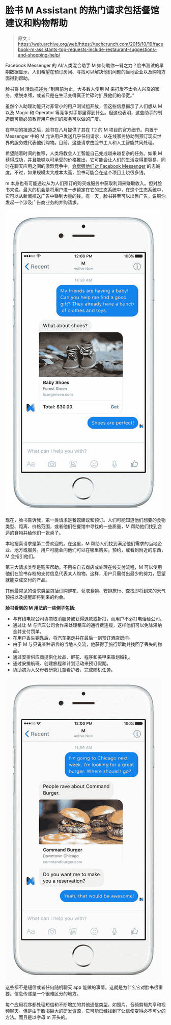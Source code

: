 # 脸书 M Assistant 的热门请求包括餐馆建议和购物帮助

> 原文：<https://web.archive.org/web/https://techcrunch.com/2015/10/19/facebook-m-assistants-top-requests-include-restaurant-suggestions-and-shopping-help/>

Facebook Messenger 的 AI/人类混合助手 M 如何助你一臂之力？脸书测试的早期数据显示，人们希望在预订房间、寻找可以解决他们问题的当地企业以及购物方面得到帮助。

脸书将 M 活动描述为:“到目前为止，大多数人使用 M 来打发不太令人兴奋的家务，摆脱束缚，或者只是在生活变得真正忙碌时扩展他们的带宽。”

虽然个人助理功能只对非常小的用户测试组开放，但这些信息揭示了人们想从 M 以及 Magic 和 Operator 等竞争对手那里得到什么。但这也表明，这些助手的制造商可能必须教育用户他们的服务可以做的广度。

在早期的报道之后，脸书在八月提供了其在 T2 的 M 项目的官方细节。内置于 Messenger 中的 M 允许用户发送几乎任何请求，从在线家务协助到预订现实世界的服务或代表他们购物。目前，这些请求由脸书工人和人工智能共同处理。

希望随着时间的推移，人类将教会人工智能自己完成越来越复杂的任务。如果 M 获得成功，并且能够以可承受的价格推出，它可能会让人们的生活变得更容易，同时在聊天应用之间的激烈竞争中，[会增强他们对 Facebook Messenger](https://web.archive.org/web/20230306013350/https://techcrunch.com/2015/08/26/dial-m-for-murdering-other-chat-apps/) 的忠诚度。不过，如果规模太大成本太高，脸书可能会在这个项目上烧很多钱。

m 本身也有可能通过从为人们预订的购买或服务中获取利润来赚取收入。但对脸书来说，最大的机会是将用户进一步锁定在它的生态系统中，在这个生态系统中，它可以从新闻推送广告中赚到大量的钱。有一天，脸书甚至可以出售广告，说服你发起一个涉及广告商业务的并购请求。

[![](img/803646d72a77fd5fb765f7e09c26512b.png)](https://web.archive.org/web/20230306013350/https://techcrunch.com/wp-content/uploads/2015/10/img_3269.jpg) 
现在，脸书告诉我，第一类请求是餐馆建议和预订。人们可能知道他们想要的食物类型、距离、价格范围，或者他们在餐馆中寻找的一些质量，M 帮助他们找到合适的食物并给他们一张桌子。

本地搜索请求是第二受欢迎的。在这里，M 帮助人们找到满足他们需求的当地企业、地方或服务。用户可能会问他们可以在哪里购买，预约，或看到附近的东西，M 会指引他们。

第三大请求类型是购买帮助。不用亲自去商店或处理在线支付流程，M 可以使用他们在脸书存档的支付信息代表某人购物。这样，用户只需付出最少的努力，愿望就能变成交付的产品。

其他最常见的请求类型包括订购鲜花、获取食物、安排旅行、查找即将到来的天气预报以及提醒即将到来的约会。

**脸书看到的 M 用法的一些例子包括:**

*   与有线电视公司协商取消服务或获得退款或折扣，而用户不必打电话给公司。
*   通过让 M 与汽车公司合作来处理租车的通行费违规，这样他们可以免除滞纳金并支付罚单。
*   在用户丢失钥匙后，将汽车拖走并在最后一刻预订酒店房间。
*   由于 M 与只说某种语言的当地人交流，他获得了旅行帮助并找回了丢失的物品。
*   通过安排供应商提供化妆品、鲜花、程序和美甲来策划婚礼。
*   通过安排航班、创建旅程和计划活动来预订假期。
*   协助初为人父母者研究儿童看护者，完成随机任务。

[![](img/bfb86d1fabd6ea86e8fe3f51e4c487a1.png)](https://web.archive.org/web/20230306013350/https://techcrunch.com/wp-content/uploads/2015/10/img_3270.jpg) 
这些都不是短信或者任何随机聊天 app 能做的事情。这就是为什么它对脸书很重要。信息传递是一个很难区分的地方。

每个应用程序都处理短信和不断增加的其他通信类型，如照片、音频剪辑共享和视频聊天。但是由于脸书巨大的研发资源，它可能已经找到了让信使变得必不可少的方法。而且是以字母 m 开头的。